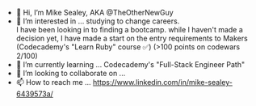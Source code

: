 - 👋 Hi, I’m Mike Sealey, AKA @TheOtherNewGuy
- 👀 I’m interested in ... studying to change careers.  
        I have been looking in to finding a bootcamp.
        while I haven't made a decision yet, I have made a start on the entry requirements to Makers
              (Codecademy's "Learn Ruby" course ✅)
              (>100 points on codewars 2/100)
- 🌱 I’m currently learning ... Codecademy's "Full-Stack Engineer Path"
- 💞️ I’m looking to collaborate on ...
- 📫 How to reach me ... https://www.linkedin.com/in/mike-sealey-6439573a/

<!---
TheOtherNewGuy/TheOtherNewGuy is a ✨ special ✨ repository because its `README.md` (this file) appears on your GitHub profile.
You can click the Preview link to take a look at your changes.
--->
